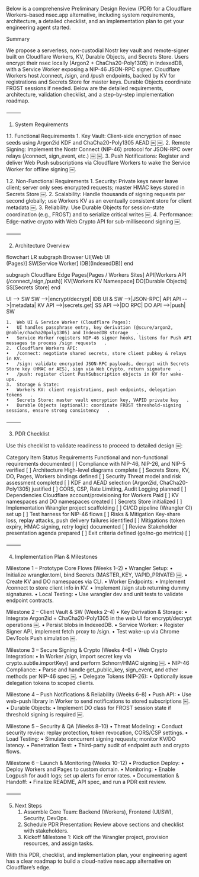Below is a comprehensive Preliminary Design Review (PDR) for a Cloudflare Workers–based nsec.app alternative, including system requirements, architecture, a detailed checklist, and an implementation plan to get your engineering agent started.

Summary

We propose a serverless, non-custodial Nostr key vault and remote-signer built on Cloudflare Workers, KV, Durable Objects, and Secrets Store. Users encrypt their nsec locally (Argon2 + ChaCha20-Poly1305) in IndexedDB, with a Service Worker exposing a NIP-46 JSON-RPC signer. Cloudflare Workers host /connect, /sign, and /push endpoints, backed by KV for registrations and Secrets Store for master keys. Durable Objects coordinate FROST sessions if needed. Below are the detailed requirements, architecture, validation checklist, and a step-by-step implementation roadmap.

⸻

1. System Requirements

1.1. Functional Requirements
	1.	Key Vault: Client-side encryption of nsec seeds using Argon2id KDF and ChaCha20-Poly1305 AEAD  ￼ ￼.
	2.	Remote Signing: Implement the Nostr Connect (NIP-46) protocol for JSON-RPC over relays (/connect, sign_event, etc.)  ￼ ￼.
	3.	Push Notifications: Register and deliver Web Push subscriptions via Cloudflare Workers to wake the Service Worker for offline signing  ￼.

1.2. Non-Functional Requirements
	1.	Security: Private keys never leave client; server only sees encrypted requests; master HMAC keys stored in Secrets Store  ￼.
	2.	Scalability: Handle thousands of signing requests per second globally; use Workers KV as an eventually consistent store for client metadata  ￼.
	3.	Reliability: Use Durable Objects for session-state coordination (e.g., FROST) and to serialize critical writes  ￼.
	4.	Performance: Edge-native crypto with Web Crypto API for sub-millisecond signing  ￼.

⸻

2. Architecture Overview

flowchart LR
  subgraph Browser
    UI[Web UI<br/>(Pages)]
    SW[Service Worker]
    IDB[(IndexedDB)]
  end

  subgraph Cloudflare Edge
    Pages[Pages / Workers Sites]
    API[Workers API<br/>(/connect,/sign,/push)]
    KV[Workers KV Namespace]
    DO[Durable Objects]
    SS[Secrets Store]
  end

  UI --> SW
  SW -->|encrypt/decrypt| IDB
  UI & SW -->|JSON-RPC| API
  API -->|metadata| KV
  API -->|secrets.get| SS
  API -->|DO RPC| DO
  API -->|push| SW

	1.	Web UI & Service Worker (Cloudflare Pages):
	•	UI handles passphrase entry, key derivation (@scure/argon2, @noble/chacha20poly1305) and IndexedDB storage  ￼.
	•	Service Worker registers NIP-46 signer hooks, listens for Push API messages to process /sign requests  ￼.
	2.	Cloudflare Workers API:
	•	/connect: negotiate shared secrets, store client pubkey & relays in KV.
	•	/sign: validate encrypted JSON-RPC payloads, decrypt with Secrets Store key (HMAC or AES), sign via Web Crypto, return signature  ￼.
	•	/push: register client PushSubscription objects in KV for wake-ups.
	3.	Storage & State:
	•	Workers KV: client registrations, push endpoints, delegation tokens  ￼.
	•	Secrets Store: master vault encryption key, VAPID private key  ￼.
	•	Durable Objects (optional): coordinate FROST threshold-signing sessions, ensure strong consistency  ￼.

⸻

3. PDR Checklist

Use this checklist to validate readiness to proceed to detailed design  ￼:

Category	Item	Status
Requirements	Functional and non-functional requirements documented	[ ]
	Compliance with NIP-46, NIP-26, and NIP-5 verified	[ ]
Architecture	High-level diagrams complete	[ ]
	Secrets Store, KV, DO, Pages, Workers bindings defined	[ ]
Security	Threat model and risk assessment completed	[ ]
	KDF and AEAD selection (Argon2id, ChaCha20-Poly1305) justified	[ ]
	CORS, CSP, Rate Limiting, Audit Logging planned	[ ]
Dependencies	Cloudflare account/provisioning for Workers Paid	[ ]
	KV namespaces and DO namespaces created	[ ]
	Secrets Store initialized	[ ]
Implementation	Wrangler project scaffolding	[ ]
	CI/CD pipeline (Wrangler CI) set up	[ ]
	Test harness for NIP-46 flows	[ ]
Risks & Mitigation	Key-share loss, replay attacks, push delivery failures identified	[ ]
	Mitigations (token expiry, HMAC signing, retry logic) documented	[ ]
Review	Stakeholder presentation agenda prepared	[ ]
	Exit criteria defined (go/no-go metrics)	[ ]



⸻

4. Implementation Plan & Milestones

Milestone 1 – Prototype Core Flows (Weeks 1–2)
	•	Wrangler Setup:
	•	Initialize wrangler.toml, bind Secrets (MASTER_KEY, VAPID_PRIVATE)  ￼.
	•	Create KV and DO namespaces via CLI.
	•	Worker Endpoints:
	•	Implement /connect to store client info in KV.
	•	Implement /sign stub returning dummy signatures.
	•	Local Testing:
	•	Use wrangler dev and unit tests to validate endpoint contracts.

Milestone 2 – Client Vault & SW (Weeks 2–4)
	•	Key Derivation & Storage:
	•	Integrate Argon2id + ChaCha20-Poly1305 in the web UI for encrypt/decrypt operations  ￼.
	•	Persist blobs in IndexedDB.
	•	Service Worker:
	•	Register Signer API, implement fetch proxy to /sign.
	•	Test wake-up via Chrome DevTools Push simulation  ￼.

Milestone 3 – Secure Signing & Crypto (Weeks 4–6)
	•	Web Crypto Integration:
	•	In Worker /sign, import secret key via crypto.subtle.importKey() and perform Schnorr/HMAC signing  ￼.
	•	NIP-46 Compliance:
	•	Parse and handle get_public_key, sign_event, and other methods per NIP-46 spec  ￼.
	•	Delegate Tokens (NIP-26):
	•	Optionally issue delegation tokens to scoped clients.

Milestone 4 – Push Notifications & Reliability (Weeks 6–8)
	•	Push API:
	•	Use web-push library in Worker to send notifications to stored subscriptions  ￼.
	•	Durable Objects:
	•	Implement DO class for FROST session state if threshold signing is required  ￼.

Milestone 5 – Security & QA (Weeks 8–10)
	•	Threat Modeling:
	•	Conduct security review: replay protection, token revocation, CORS/CSP settings.
	•	Load Testing:
	•	Simulate concurrent signing requests; monitor KV/DO latency.
	•	Penetration Test:
	•	Third-party audit of endpoint auth and crypto flows.

Milestone 6 – Launch & Monitoring (Weeks 10–12)
	•	Production Deploy:
	•	Deploy Workers and Pages to custom domain.
	•	Monitoring:
	•	Enable Logpush for audit logs; set up alerts for error rates.
	•	Documentation & Handoff:
	•	Finalize README, API spec, and run a PDR exit review.

⸻

5. Next Steps
	1.	Assemble Core Team: Backend (Workers), Frontend (UI/SW), Security, DevOps.
	2.	Schedule PDR Presentation: Review above sections and checklist with stakeholders.
	3.	Kickoff Milestone 1: Kick off the Wrangler project, provision resources, and assign tasks.

With this PDR, checklist, and implementation plan, your engineering agent has a clear roadmap to build a cloud-native nsec.app alternative on Cloudflare’s edge.